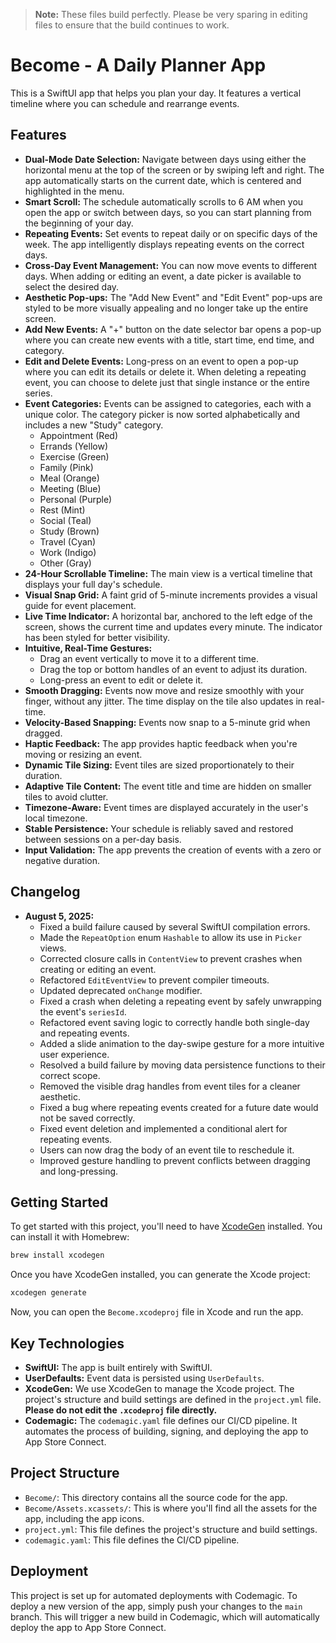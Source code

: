> **Note:** These files build perfectly. Please be very sparing in editing files to ensure that the build continues to work.

# Become - A Daily Planner App

This is a SwiftUI app that helps you plan your day. It features a vertical timeline where you can schedule and rearrange events.

## Features

*   **Dual-Mode Date Selection:** Navigate between days using either the horizontal menu at the top of the screen or by swiping left and right. The app automatically starts on the current date, which is centered and highlighted in the menu.
*   **Smart Scroll:** The schedule automatically scrolls to 6 AM when you open the app or switch between days, so you can start planning from the beginning of your day.
*   **Repeating Events:** Set events to repeat daily or on specific days of the week. The app intelligently displays repeating events on the correct days.
*   **Cross-Day Event Management:** You can now move events to different days. When adding or editing an event, a date picker is available to select the desired day.
*   **Aesthetic Pop-ups:** The "Add New Event" and "Edit Event" pop-ups are styled to be more visually appealing and no longer take up the entire screen.
*   **Add New Events:** A "+" button on the date selector bar opens a pop-up where you can create new events with a title, start time, end time, and category.
*   **Edit and Delete Events:** Long-press on an event to open a pop-up where you can edit its details or delete it. When deleting a repeating event, you can choose to delete just that single instance or the entire series.
*   **Event Categories:** Events can be assigned to categories, each with a unique color. The category picker is now sorted alphabetically and includes a new "Study" category.
    *   Appointment (Red)
    *   Errands (Yellow)
    *   Exercise (Green)
    *   Family (Pink)
    *   Meal (Orange)
    *   Meeting (Blue)
    *   Personal (Purple)
    *   Rest (Mint)
    *   Social (Teal)
    *   Study (Brown)
    *   Travel (Cyan)
    *   Work (Indigo)
    *   Other (Gray)
*   **24-Hour Scrollable Timeline:** The main view is a vertical timeline that displays your full day's schedule.
*   **Visual Snap Grid:** A faint grid of 5-minute increments provides a visual guide for event placement.
*   **Live Time Indicator:** A horizontal bar, anchored to the left edge of the screen, shows the current time and updates every minute. The indicator has been styled for better visibility.
*   **Intuitive, Real-Time Gestures:**
    *   Drag an event vertically to move it to a different time.
    *   Drag the top or bottom handles of an event to adjust its duration.
    *   Long-press an event to edit or delete it.
*   **Smooth Dragging:** Events now move and resize smoothly with your finger, without any jitter. The time display on the tile also updates in real-time.
*   **Velocity-Based Snapping:** Events now snap to a 5-minute grid when dragged.
*   **Haptic Feedback:** The app provides haptic feedback when you're moving or resizing an event.
*   **Dynamic Tile Sizing:** Event tiles are sized proportionately to their duration.
*   **Adaptive Tile Content:** The event title and time are hidden on smaller tiles to avoid clutter.
*   **Timezone-Aware:** Event times are displayed accurately in the user's local timezone.
*   **Stable Persistence:** Your schedule is reliably saved and restored between sessions on a per-day basis.
*   **Input Validation:** The app prevents the creation of events with a zero or negative duration.

## Changelog

*   **August 5, 2025:**
    *   Fixed a build failure caused by several SwiftUI compilation errors.
    *   Made the `RepeatOption` enum `Hashable` to allow its use in `Picker` views.
    *   Corrected closure calls in `ContentView` to prevent crashes when creating or editing an event.
    *   Refactored `EditEventView` to prevent compiler timeouts.
    *   Updated deprecated `onChange` modifier.
    *   Fixed a crash when deleting a repeating event by safely unwrapping the event's `seriesId`.
    *   Refactored event saving logic to correctly handle both single-day and repeating events.
    *   Added a slide animation to the day-swipe gesture for a more intuitive user experience.
    *   Resolved a build failure by moving data persistence functions to their correct scope.
    *   Removed the visible drag handles from event tiles for a cleaner aesthetic.
    *   Fixed a bug where repeating events created for a future date would not be saved correctly.
    *   Fixed event deletion and implemented a conditional alert for repeating events.
    *   Users can now drag the body of an event tile to reschedule it.
    *   Improved gesture handling to prevent conflicts between dragging and long-pressing.

## Getting Started

To get started with this project, you'll need to have [XcodeGen](https://github.com/yonaskolb/XcodeGen) installed. You can install it with Homebrew:

```bash
brew install xcodegen
```

Once you have XcodeGen installed, you can generate the Xcode project:

```bash
xcodegen generate
```

Now, you can open the `Become.xcodeproj` file in Xcode and run the app.

## Key Technologies

*   **SwiftUI:** The app is built entirely with SwiftUI.
*   **UserDefaults:** Event data is persisted using `UserDefaults`.
*   **XcodeGen:** We use XcodeGen to manage the Xcode project. The project's structure and build settings are defined in the `project.yml` file. **Please do not edit the `.xcodeproj` file directly.**
*   **Codemagic:** The `codemagic.yaml` file defines our CI/CD pipeline. It automates the process of building, signing, and deploying the app to App Store Connect.

## Project Structure

*   `Become/`: This directory contains all the source code for the app.
*   `Become/Assets.xcassets/`: This is where you'll find all the assets for the app, including the app icons.
*   `project.yml`: This file defines the project's structure and build settings.
*   `codemagic.yaml`: This file defines the CI/CD pipeline.

## Deployment

This project is set up for automated deployments with Codemagic. To deploy a new version of the app, simply push your changes to the `main` branch. This will trigger a new build in Codemagic, which will automatically deploy the app to App Store Connect.